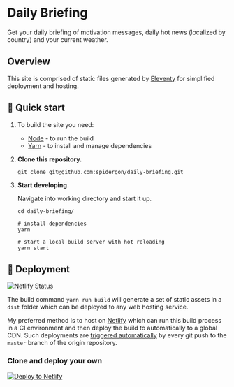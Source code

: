 # Daily Briefing

Get your daily briefing of motivation messages, daily hot news (localized by country) and your current weather.

## Overview

This site is comprised of static files generated by [Eleventy](https://11ty.dev) for simplified deployment and hosting.

## 🚀 Quick start

1. To build the site you need:

   - [Node](https://nodejs.org) - to run the build
   - [Yarn](https://yarnpkg.com) - to install and manage dependencies

2. **Clone this repository.**

   ```shell
   git clone git@github.com:spidergon/daily-briefing.git
   ```

3. **Start developing.**

   Navigate into working directory and start it up.

   ```shell
   cd daily-briefing/

   # install dependencies
   yarn

   # start a local build server with hot reloading
   yarn start
   ```

## 💫 Deployment

[![Netlify Status](https://api.netlify.com/api/v1/badges/1743f9dd-72ce-4af7-94cf-0fb117d59446/deploy-status)](https://app.netlify.com/sites/daily-briefing/deploys)

The build command `yarn run build` will generate a set of static assets in a `dist` folder which can be deployed to any web hosting service.

My preferred method is to host on [Netlify](http://www.netlify.com) which can run this build process in a CI environment and then deploy the build to automatically to a global CDN. Such deployments are [triggered automatically](https://www.netlify.com/docs/continuous-deployment/) by every git push to the `master` branch of the origin repository.

### Clone and deploy your own

[![Deploy to Netlify](https://www.netlify.com/img/deploy/button.svg)](https://app.netlify.com/start/deploy?repository=https://github.com/spidergon/daily-briefing)
